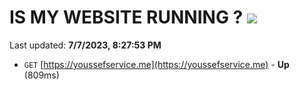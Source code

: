 # IS MY WEBSITE RUNNING ? [![](https://img.shields.io/static/v1?label=Sponsor&message=%E2%9D%A4&logo=GitHub&color=%23fe8e86)](https://github.com/sponsors/<username>)

Last updated: **7/7/2023, 8:27:53 PM**

- `GET` [https://youssefservice.me](https://youssefservice.me) - **Up** (809ms)
